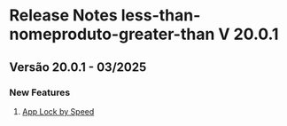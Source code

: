 # Release Notes less-than-nomeproduto-greater-than V 20.0.1

## **Versão 20.0.1 - 03/2025**


### **New Features**

1. [App Lock by Speed](App-Lock-By-Speed.md)
